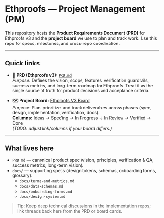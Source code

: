 # Ethproofs — Project Management (PM)

This repository hosts the **Product Requirements Document (PRD)** for Ethproofs v3 and the **project board** we use to plan and track work. Use this repo for specs, milestones, and cross-repo coordination.

---

## Quick links

- 📄 **PRD (Ethproofs v3):** [`PRD.md`](./PRD.md)  
  _Purpose:_ Defines the vision, scope, features, verification guardrails, success metrics, and long-term roadmap for Ethproofs. Treat it as the single source of truth for product decisions and acceptance criteria.

- 🗺️ **Project Board:** [Ethproofs V3 Board](https://github.com/ethproofs/pm/projects/1)  
  _Purpose:_ Plan, prioritize, and track deliverables across phases (spec, design, implementation, verification, docs).  
  **Columns:** Ideas → Spec’ing → In Progress → In Review → Verified → Done  
  _(TODO: adjust link/columns if your board differs.)_

---

## What lives here

- `PRD.md` — canonical product spec (vision, principles, verification & QA, success metrics, long-term vision).
- `docs/` — supporting specs (design tokens, schemas, onboarding forms, glossary).  
  - `docs/terms-and-metrics.md`
  - `docs/data-schemas.md`
  - `docs/onboarding-forms.md`
  - `docs/design-system.md`

> Tip: Keep deep technical discussions in the implementation repos; link threads back here from the PRD or board cards.
